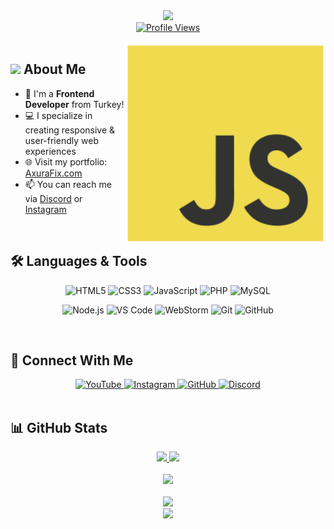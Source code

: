 <div align="center">
  <img src="https://capsule-render.vercel.app/api?type=waving&color=22c55e&height=200&section=header&text=Muhammet%20DAĞ&fontSize=70&fontColor=ffffff&animation=fadeIn&fontAlignY=38&desc=Frontend%20Developer&descAlignY=58&descAlign=62" />
</div>

<div align="center">
  <a href="https://github.com/muhammetdag" target="_blank">
    <img src="https://komarev.com/ghpvc/?username=muhammetdag&style=for-the-badge&color=22c55e" alt="Profile Views"/>
  </a>
</div>

<br>

<div align="center">
  <img align="right" width="320" src="https://raw.githubusercontent.com/devicons/devicon/master/icons/javascript/javascript-original.svg" width="200" />
</div>

## <img src="https://media.giphy.com/media/WUlplcMpOCEmTGBtBW/giphy.gif" width="30"> **About Me**

- 🚀 I'm a **Frontend Developer** from Turkey!
- 💻 I specialize in creating responsive & user-friendly web experiences
- 🌐 Visit my portfolio: [AxuraFix.com](https://axurafix.com)
- 📫 You can reach me via [Discord](https://discord.com/users/853137765508186152) or [Instagram](https://www.instagram.com/xmuhammetdag_/)

<br>

## 🛠️ **Languages & Tools**

<div align="center">
  
  ![HTML5](https://img.shields.io/badge/HTML5-E34F26?style=for-the-badge&logo=html5&logoColor=white)
  ![CSS3](https://img.shields.io/badge/CSS3-1572B6?style=for-the-badge&logo=css3&logoColor=white)
  ![JavaScript](https://img.shields.io/badge/JavaScript-F7DF1E?style=for-the-badge&logo=javascript&logoColor=black)
  ![PHP](https://img.shields.io/badge/PHP-777BB4?style=for-the-badge&logo=php&logoColor=white)
  ![MySQL](https://img.shields.io/badge/MySQL-4479A1?style=for-the-badge&logo=mysql&logoColor=white)
  
  ![Node.js](https://img.shields.io/badge/Node.js-339933?style=for-the-badge&logo=nodedotjs&logoColor=white)
  ![VS Code](https://img.shields.io/badge/VS_Code-0078D4?style=for-the-badge&logo=visual%20studio%20code&logoColor=white)
  ![WebStorm](https://img.shields.io/badge/WebStorm-000000?style=for-the-badge&logo=WebStorm&logoColor=white)
  ![Git](https://img.shields.io/badge/Git-F05032?style=for-the-badge&logo=git&logoColor=white)
  ![GitHub](https://img.shields.io/badge/GitHub-181717?style=for-the-badge&logo=github&logoColor=white)
  
</div>

<br>

## 🔗 **Connect With Me**

<div align="center">
  <a href="https://www.youtube.com/@Marcellusxd" target="_blank">
    <img src="https://img.shields.io/badge/YouTube-FF0000?style=for-the-badge&logo=youtube&logoColor=white" alt="YouTube"/>
  </a>
  <a href="https://www.instagram.com/xmuhammetdag_" target="_blank">
    <img src="https://img.shields.io/badge/Instagram-E4405F?style=for-the-badge&logo=instagram&logoColor=white" alt="Instagram"/>
  </a>
  <a href="https://github.com/muhammetdag" target="_blank">
    <img src="https://img.shields.io/badge/GitHub-181717?style=for-the-badge&logo=github&logoColor=white" alt="GitHub"/>
  </a>
  <a href="https://discord.com/users/853137765508186152" target="_blank">
    <img src="https://img.shields.io/badge/Discord-5865F2?style=for-the-badge&logo=discord&logoColor=white" alt="Discord"/>
  </a>
</div>

<br>

## 📊 **GitHub Stats**

<div align="center">
  <a href="https://github.com/muhammetdag">
    <img src="https://github-readme-stats.vercel.app/api?username=muhammetdag&show_icons=true&theme=dark&bg_color=0d1117&hide_border=true&icon_color=22c55e&title_color=22c55e&text_color=ffffff" height="170px" />
  </a>
  <a href="https://github.com/muhammetdag">
    <img src="https://github-readme-streak-stats.herokuapp.com/?user=muhammetdag&theme=github-dark&hide_border=true&background=0d1117&ring=22c55e&fire=22c55e&currStreakLabel=22c55e" height="170px" />
  </a>
</div>

<br>

<div align="center">
  <a href="https://github.com/muhammetdag">
    <img src="https://github-readme-stats.vercel.app/api/top-langs/?username=muhammetdag&layout=compact&theme=dark&bg_color=0d1117&hide_border=true&icon_color=22c55e&title_color=22c55e&text_color=ffffff" />
  </a>
</div>

<br>

<div align="center">
  <img src="https://raw.githubusercontent.com/muhammetdag/muhammetdag/output/github-contribution-grid-snake-dark.svg" />
</div>

<div align="center">
  <img src="https://capsule-render.vercel.app/api?type=waving&color=22c55e&height=120&section=footer" />
</div>
